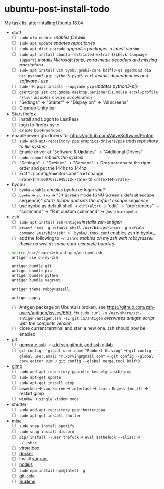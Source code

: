 ubuntu-post-install-todo
========================

My task list after intalling Ubuntu 18.04

- stuff
  - [ ] `sudo ufw enable` _enables firewall_
  - [ ] `sudo apt update` _updates repositories_
  - [ ] `sudo apt dist-upgrade` _upgrades packages to latest version_
  - [ ] `sudo apt install ubuntu-restricted-extras $(check-language-support)` _installs Microsoft fonts, extra media decoders and missing translations_
  - [ ] `sudo apt install vim byobu gdebi-core kdiff3-qt pgadmin3 dia git python3-pip python3-pyqt5 curl` _installs dependencies and software I use_
  - [ ] `sudo -H pip3 install --upgrade pip` _updates python3-pip_
  - [ ] `gsettings set org.gnome.desktop.peripherals.mouse accel-profile 'flat'` _disables mouse acceleration_
  - [ ] "Settings" -> "Starter" -> "Display on" -> "All screens"
  - [ ] Cleanup Unity bar

- Start firefox
  - [ ] Install and Logon to LastPass
  - [ ] login to firefox sync
  - [ ] enable bookmark bar

- enable newer gtx drivers for https://github.com/ValveSoftware/Proton
  - [ ] `sudo add-apt-repository ppa:graphics-drivers/ppa` _adds repository to the system_
  - [ ] Enable driver at "Software & Updates" -> "Additional Drivers"
  - [ ] `sudo reboot` _reboots the system_
  - [ ] "Settings" -> "Devices" -> "Screens" -> Drag screens to the right order and put the 144hz to 144hz
  - [ ] Edit "~/.config/monitors.xml" and change `<rate>144.00076293945312</rate>` to `<rate>144</rate>`

- byobu
  - [ ] `byobu-enable` _enables byobu as login shell_
  - [ ] `byobu` -> `ctrl+a` -> "(1) Screen mode (GNU Screen's default escape sequence)" _starts byobu and sets the default escape sequence_
  - [ ] use byobu as default shell -> `ctrl+alt+t` -> "edit" -> "preferences" -> "command" -> "Run custom command" -> `/usr/bin/byobu`

- zsh
  - [ ] `sudo apt install zsh-antigen` _installs zsh-antigen_
  - [ ] `printf "set -g default-shell /usr/bin/zsh\nset -g default-command /usr/bin/zsh" > .byobu/.tmux.conf` enables zsh in byobu_
  - [ ] add the following to `~/.zshrc` _enables oh my zsh with robbyrussell theme as well as some auto-complete bundles_
  ```bash
  source /usr/share/zsh-antigen/antigen.zsh
  antigen use oh-my-zsh

  antigen bundle git
  antigen bundle pip
  antigen bundle python
  antigen bundle vagrant

  antigen theme robbyrussell

  antigen apply
  ```
  - [ ] Antigen package on Ubuntu is broken, see https://github.com/zsh-users/antigen/issues/659. Fix `sudo curl -o /usr/share/zsh-antigen/antigen.zsh -sL git.io/antigen` _overwrites antigen script with the complete version_
  - [ ] close current terminal and start a new one. zsh should now be enabled

- git
  - [ ] [generate ssh](https://gist.github.com/robkorv/592b46e8ff9742d74ca4a3f894857dee) -> [add ssh github](https://github.com/settings/ssh), [add ssh gitlab](https://gitlab.com/profile/keys)
  - [ ] `git config --global user.name "Robbert Korving"` -> `git config --global user.email "r.korving@gmail.com"` -> `git config --global core.editor vim` -> `git config --global merge.tool kdiff3`

- [gimp](http://www.gimp.org/)
  - [ ] `sudo add-apt-repository ppa:otto-kesselgulasch/gimp`
  - [ ] `sudo apt-get update`
  - [ ] `sudo apt-get install gimp`
  - [ ] `bewerken` -> `voorkeuren` -> `interface` -> `taal` = `Engels [en_US]` -> restart gimp
  - [ ] `window` -> `single window mode`

- shutter
  - [ ] `sudo add-apt-repository ppa:shutter/ppa`
  - [ ] `sudo apt-get install shutter`

- misc
  - [ ] `sudo snap install spotify`
  - [ ] `sudo snap install discord`
  - [ ] `pip3 install --user thefuck` -> `eval $(thefuck --alias)` -> `~/.zshrc`
  - [ ] [virtualbox](https://www.virtualbox.org/wiki/Linux_Downloads#Debian-basedLinuxdistributions)
  - [ ] [docker](https://docs.docker.com/engine/installation/linux/ubuntulinux/)
  - [ ] install [vagrant](https://www.vagrantup.com/downloads.html)
  - [ ] [nodejs](https://nodejs.org/en/download/package-manager/#debian-and-ubuntu-based-linux-distributions)
  - [ ] `sudo npm install npm@latest -g`
  - [ ] [git-cola](https://github.com/git-cola/git-cola#run-from-source)
  - [ ] [Sublime](https://www.sublimetext.com)

